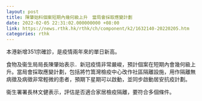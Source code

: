 ```yaml
---
layout: post
title: 陳肇始料個案短期內幾何級上升　當局會採取應變計劃
date: 2022-02-05 22:31:02.000000000 +08:00
link: https://news.rthk.hk/rthk/ch/component/k2/1632140-20220205.htm
categories: rthk
---
```


本港新增351宗確診，是疫情兩年來的單日新高。

食物及衞生局局長陳肇始表示．新冠疫情非常嚴峻，預計個案在短期內會幾何級上升。當局會採取應變計劃，包括將竹篙灣檢疫中心改作社區隔離設施，用作隔離無病徵及病徵非常輕微的患者，預期下星期可以啟動，並同步啟動居安抗疫計劃。

衞生署署長林文健表示，評估是否適合家居檢疫隔離，要符合多個條件。
